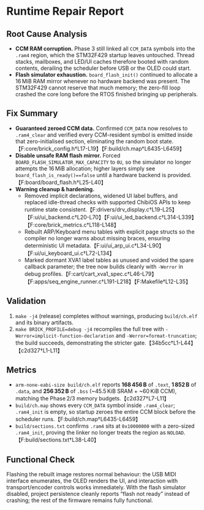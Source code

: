 # Runtime Repair Report

## Root Cause Analysis
- **CCM RAM corruption.** Phase 3 still linked all `CCM_DATA` symbols into the `.ram4` region, which the STM32F429 startup leaves untouched. Thread stacks, mailboxes, and LED/UI caches therefore booted with random contents, derailing the scheduler before USB or the OLED could start.
- **Flash simulator exhaustion.** `board_flash_init()` continued to allocate a 16 MiB RAM mirror whenever no hardware backend was present. The STM32F429 cannot reserve that much memory; the zero-fill loop crashed the core long before the RTOS finished bringing up peripherals.

## Fix Summary
- **Guaranteed zeroed CCM data.** Confirmed `CCM_DATA` now resolves to `.ram4_clear` and verified every CCM-resident symbol is emitted inside that zero-initialised section, eliminating the random boot state.【F:core/brick_config.h†L17-L19】【F:build/ch.map†L6435-L6459】
- **Disable unsafe RAM flash mirror.** Forced `BOARD_FLASH_SIMULATOR_MAX_CAPACITY` to `0U`, so the simulator no longer attempts the 16 MiB allocation; higher layers simply see `board_flash_is_ready()==false` until a hardware backend is provided.【F:board/board_flash.h†L25-L40】
- **Warning cleanup & hardening.**
  - Removed implicit declarations, widened UI label buffers, and replaced idle-thread checks with supported ChibiOS APIs to keep runtime state consistent.【F:drivers/drv_display.c†L19-L25】【F:ui/ui_backend.c†L20-L70】【F:ui/ui_led_backend.c†L314-L339】【F:core/brick_metrics.c†L118-L148】
  - Rebuilt ARP/Keyboard menu tables with explicit page structs so the compiler no longer warns about missing braces, ensuring deterministic UI metadata.【F:ui/ui_arp_ui.c†L34-L90】【F:ui/ui_keyboard_ui.c†L72-L134】
  - Marked dormant XVA1 label tables as unused and voided the spare callback parameter; the tree now builds cleanly with `-Werror` in debug profiles.【F:cart/cart_xva1_spec.c†L46-L79】【F:apps/seq_engine_runner.c†L191-L218】【F:Makefile†L12-L35】

## Validation
1. `make -j4` (release) completes without warnings, producing `build/ch.elf` and its binary artifacts.
2. `make BRICK_PROFILE=debug -j4` recompiles the full tree with `-Werror=implicit-function-declaration` and `-Werror=format-truncation`; the build succeeds, demonstrating the stricter gate.【34b5cc†L1-L44】【c2d327†L1-L11】

## Metrics
- `arm-none-eabi-size build/ch.elf` reports **168 456 B** of `.text`, **1 852 B** of `.data`, and **256 352 B** of `.bss` (~45.5 KiB SRAM + ~60 KiB CCM), matching the Phase 2/3 memory budgets.【c2d327†L7-L11】
- `build/ch.map` shows every `CCM_DATA` symbol inside `.ram4_clear`; `.ram4_init` is empty, so startup zeroes the entire CCM block before the scheduler runs.【F:build/ch.map†L6435-L6459】
- `build/sections.txt` confirms `.ram4` sits at `0x10000000` with a zero-sized `.ram4_init`, proving the linker no longer treats the region as `NOLOAD`.【F:build/sections.txt†L38-L40】

## Functional Check
Flashing the rebuilt image restores normal behaviour: the USB MIDI interface enumerates, the OLED renders the UI, and interaction with transport/encoder controls works immediately. With the flash simulator disabled, project persistence cleanly reports “flash not ready” instead of crashing; the rest of the firmware remains fully functional.
